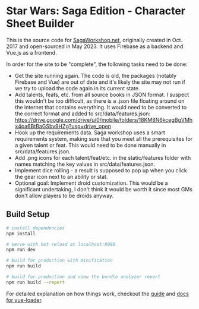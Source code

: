 # Star Wars: Saga Edition - Character Sheet Builder

This is the source code for [SagaWorkshop.net](https://sagaworkshop.net), originally created in Oct. 2017 and open-sourced in May 2023. It uses Firebase as a backend and Vue.js as a frontend.

In order for the site to be "complete", the following tasks need to be done:
- Get the site running again. The code is old, the packages (notably Firebase and Vue) are out of date and it's likely the site may not run if we try to upload the code again in its current state.
- Add talents, feats, etc. from all source books in JSON format. I suspect this wouldn't be too difficult, as there is a .json file floating around on the internet that contains everything. It would need to be converted to the correct format and added to src/data/features.json: https://drive.google.com/drive/u/0/mobile/folders/18KM8N6kcegBgVMhx4pa6BtBaGSbv9HZg?usp=drive_open
- Hook up the requirements data. Saga workshop uses a smart requirements system, making sure that you meet all the prerequisites for a given talent or feat. This would need to be done manually in src/data/features.json.
- Add .png icons for each talent/feat/etc. in the static/features folder with names matching the key values in src/data/features.json.
- Implement dice rolling - a result is supposed to pop up when you click the gear icon next to an ability or stat.
- Optional goal: Implement droid customization. This would be a significant undertaking, I don't think it would be worth it since most GMs don't allow players to be droids anyway.

## Build Setup

``` bash
# install dependencies
npm install

# serve with hot reload at localhost:8080
npm run dev

# build for production with minification
npm run build

# build for production and view the bundle analyzer report
npm run build --report
```

For detailed explanation on how things work, checkout the [guide](http://vuejs-templates.github.io/webpack/) and [docs for vue-loader](http://vuejs.github.io/vue-loader).
